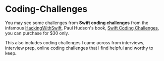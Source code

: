 # Coding-Challenges

You may see some challenges from __Swift coding challenges__ from the infamous [HackingWithSwift](https://www.hackingwithswift.com/), Paul Hudson's book, [Swift Coding Challenges](https://www.hackingwithswift.com/store/swift-coding-challenges), you can purchase for $30 only.

This also includes coding challenges I came across from interviews, interview prep, online coding challenges that I find helpful and worthy to keep.


